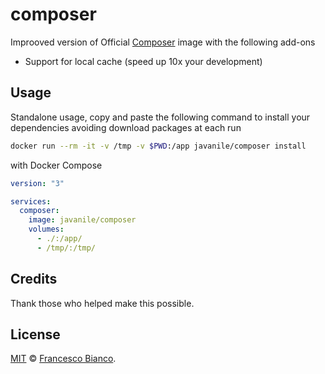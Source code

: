 # composer

Improoved version of Official [Composer](https://hub.docker.com/_/composer) image with the following add-ons

- Support for local cache (speed up 10x your development)

## Usage

Standalone usage, copy and paste the following command to install your dependencies avoiding download packages at each run

```sh
docker run --rm -it -v /tmp -v $PWD:/app javanile/composer install
```

with Docker Compose

```yaml
version: "3"

services:
  composer:
    image: javanile/composer
    volumes:
      - ./:/app/
      - /tmp/:/tmp/
```

## Credits

Thank those who helped make this possible.

## License

[MIT](LICENSE) © [Francesco Bianco](https://github.com/francescobianco).
